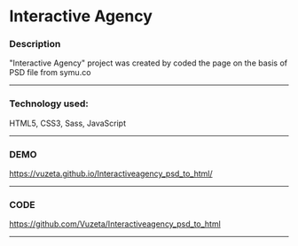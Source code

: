# Interactive Agency

### Description 

"Interactive Agency" project was created by coded the page on the basis of PSD file from symu.co

------------
### Technology used:

HTML5, CSS3, Sass, JavaScript

 ------------
### DEMO

https://vuzeta.github.io/Interactiveagency_psd_to_html/

------------
### CODE

https://github.com/Vuzeta/Interactiveagency_psd_to_html

------------

